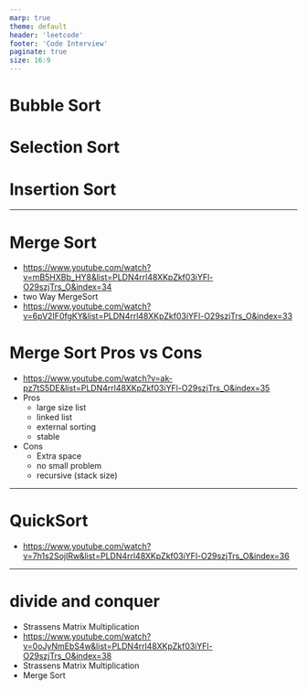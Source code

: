```yaml
---
marp: true
theme: default
header: 'leetcode'
footer: 'Code Interview'
paginate: true
size: 16:9
---
```


# Bubble Sort

# Selection Sort

# Insertion Sort

---

# Merge Sort

- https://www.youtube.com/watch?v=mB5HXBb_HY8&list=PLDN4rrl48XKpZkf03iYFl-O29szjTrs_O&index=34
- two Way MergeSort
- https://www.youtube.com/watch?v=6pV2IF0fgKY&list=PLDN4rrl48XKpZkf03iYFl-O29szjTrs_O&index=33

# Merge Sort Pros vs Cons

- https://www.youtube.com/watch?v=ak-pz7tS5DE&list=PLDN4rrl48XKpZkf03iYFl-O29szjTrs_O&index=35
- Pros
  - large size list
  - linked list
  - external sorting
  - stable
- Cons
  - Extra space
  - no small problem
  - recursive (stack size)

---

# QuickSort

- https://www.youtube.com/watch?v=7h1s2SojIRw&list=PLDN4rrl48XKpZkf03iYFl-O29szjTrs_O&index=36

---

# divide and conquer 
- Strassens Matrix Multiplication
- https://www.youtube.com/watch?v=0oJyNmEbS4w&list=PLDN4rrl48XKpZkf03iYFl-O29szjTrs_O&index=38
- Strassens Matrix Multiplication
- Merge Sort